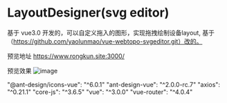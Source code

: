 # LayoutDesigner(svg editor)
基于 vue3.0 开发的，可以自定义拖入的图形，实现拖拽绘制设备layout, 基于（https://github.com/yaolunmao/vue-webtopo-svgeditor.git）改的。

预览地址
https://www.rongkun.site:3000/

预览效果
![image](https://user-images.githubusercontent.com/26423565/117627326-a1ada300-b1aa-11eb-9472-0db1086efc51.png)


"@ant-design/icons-vue": "^6.0.1"
"ant-design-vue": "^2.0.0-rc.7"
"axios": "^0.21.1"
"core-js": "^3.6.5"
"vue": "^3.0.0"
"vue-router": "^4.0.4"
